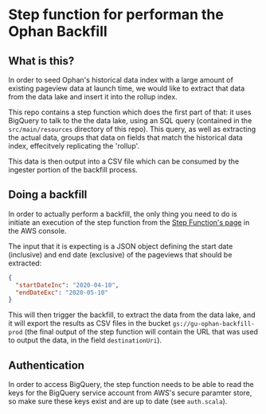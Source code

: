 # Step function for performan the Ophan Backfill

## What is this?

In order to seed Ophan's historical data index with a large amount of
existing pageview data at launch time, we would like to extract that
data from the data lake and insert it into the rollup index.

This repo contains a step function which does the first part of that:
it uses BigQuery to talk to the the data lake, using an SQL query
(contained in the `src/main/resources` directory of this repo). This
query, as well as extracting the actual data, groups that data on
fields that match the historical data index, effecitvely replicating
the 'rollup'.

This data is then output into a CSV file which can be consumed by the
ingester portion of the backfill process.

## Doing a backfill

In order to actually perform a backfill, the only thing you need to do
is initiate an execution of the step function from the [Step
Function's
page](https://eu-west-1.console.aws.amazon.com/states/home?region=eu-west-1#/statemachines/view/arn:aws:states:eu-west-1:021353022223:stateMachine:Ophan-Backfill-Extractor)
in the AWS console.

The input that it is expecting is a JSON object defining the start
date (inclusive) and end date (exclusive) of the pageviews that should
be extracted:

```json
{
  "startDateInc": "2020-04-10",
  "endDateExc": "2020-05-10"
}
```

This will then trigger the backfill, to extract the data from the data
lake, and it will export the results as CSV files in the bucket
`gs://gu-ophan-backfill-prod` (the final output of the step function
will contain the URL that was used to output the data, in the field
`destinationUri`).

## Authentication

In order to access BigQuery, the step function needs to be able to
read the keys for the BigQuery service account from AWS's secure
paramter store, so make sure these keys exist and are up to date (see
`auth.scala`).
